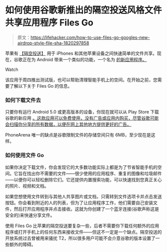 # 如何使用谷歌新推出的隔空投送风格文件共享应用程序 Files Go

> 原文：<https://lifehacker.com/how-to-use-files-go-googles-new-airdrop-style-file-sha-1820297858>

苹果有 [【隔空投送】](https://lifehacker.com/set-airdrop-to-contacts-only-to-protect-your-privacy-1661694999) 用于 iPhones 和其他苹果设备之间快速简单的文件共享。现在，谷歌正在为 Android 带来一个类似的功能，一个名为 [的新应用程序。](https://play.google.com/store/apps/details?id=com.google.android.apps.nbu.files) 

Watch

该应用于周四推出测试版，也可以帮助清理智能手机上的空间。在开始之前，您需要了解以下关于 Files Go 的信息。

### 如何下载文件去

只要你有运行 Android 5.0 或更高版本的设备，你现在就可以从 Play Store 下载谷歌的新应用 [。这款应用可以免费使用，没有广告或应用内购买，尽管谷歌可能会扫描你分享的所有数据，以便在网上其他地方提供更好的广告。](https://play.google.com/store/apps/details?id=com.google.android.apps.nbu.files)

PhoneArena 唯一的缺点是谷歌限制文件的存储空间只有 6MB，至少现在是这样。

### 如何使用文件 Go

如果你决定下载文件，你会发现它的大多数功能实际上都是为了节省智能手机的空间。它旨在找出你不需要的文件——很少使用的应用程序、重复的图像和垃圾邮件——以便你可以轻松删除它们。它还提供内置搜索功能，可以快速找到您真正关心的照片、视频和文档。

如果您想使用文件转到与其他人共享图片或文档，只需转到文件选项卡并点击发送按钮。你会看到附近的人的列表，但为了让应用程序工作，他们需要自己安装文件，然后打开应用程序并点击接收。这就为你创建了一个蓝牙连接(谷歌声称这是安全的)来快速分享文件。

使用 Files Go 比苹果的隔空投送要复杂一些，后者不需要你下载任何额外的应用程序或打开手机上的任何东西来接收文件——但这不一定是一个缺点。隔空投送的开放系统过去曾被用来骚扰 T2，所以很多用户可能不会介意谷歌的版本设置了一些额外的障碍。